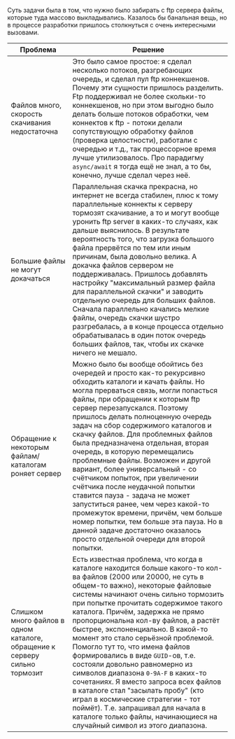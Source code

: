 Суть задачи была в том, что нужно было забирать с ftp сервера файлы, которые туда массово выкладывались. Казалось бы банальная вещь, но в процессе разработки пришлось столкнуться с очень интересными вызовами.


| Проблема | Решение |
| ------- | -------- |
| Файлов много, скорость скачивания недостаточна | Это было самое простое: я сделал несколько потоков, разгребающих очередь, и сделал пул ftp коннекшенов. Почему эти сущности пришлось разделить. Ftp поддерживал не более скольки-то коннекшенов, но при этом выгодно было делать больше потоков обработки, чем коннектов к ftp - потоки делали сопутствующую обработку файлов (проверка целостности), работали с очередью и т.д., так процессорное время лучше утилизовалось. Про парадигму `async/await` я тогда ещё не знал, а то бы, конечно, лучше сделал через неё. |
| Большие файлы не могут докачаться | Параллельная скачка прекрасна, но интернет не всегда стабилен, плюс к тому параллельные коннекты к серверу тормозят скачивание, а то и могут вообще уронить ftp server в каких-то случаях, как дальше выяснилось. В результате вероятность того, что загрузка большого файла прервётся по тем или иным причинам, была довольно велика. А докачка файлов сервером не поддерживалась. Пришлось добавлять настройку "максимальный размер файла для параллельной скачки" и заводить отдельную очередь для больших файлов. Сначала параллельно качались мелкие файлы, очередь скачки шустро разгребалась, а в конце процесса отдельно обрабатывалась в один поток очередь больших файлов, так, чтобы их скачке ничего не мешало. |
| Обращение к некоторым файлам/каталогам роняет сервер | Можно было бы вообще обойтись без очередей и просто как-то рекурсивно обходить каталоги и качать файлы. Но могла прерваться связь, могли попасться файлы, при обращении к которым ftp сервер перезапускался. Поэтому пришлось делать полноценную очередь задач на сбор содержимого каталогов и скачку файлов. Для проблемных файлов была предназначена отдельная, вторая очередь, в которую перемещались проблемные файлы. Возможен и другой вариант, более универсальный - со счётчиком попыток, при увеличении счётчика после неудачной попытки ставится пауза - задача не может запуститься ранее, чем через какой-то промежуток времени, причём, чем больше номер попытки, тем больше эта пауза. Но в данной задаче достаточно оказалось просто отдельной очереди для второй попытки. |
| Слишком много файлов в одном каталоге, обращение к серверу сильно тормозит | Есть известная проблема, что когда в каталоге находится больше какого-то кол-ва файлов (2000 или 20000, не суть в общем-то важно), некоторые файловые системы начинают очень сильно тормозить при попытке прочитать содержимое такого каталога. Причём, задержка не прямо пропорциональна кол-ву файлов, а растёт быстрее, экспоненциально. В какой-то момент это стало серьёзной проблемой. Помогло тут то, что имена файлов формировались в виде `GUID`-ов, т.е. состояли довольно равномерно из символов диапазона `0-9A-F` в каких-то сочетаниях. Я вместо запроса всех файлов в каталоге стал "засылать пробу" (кто играл в космические стратегии - тот поймёт). Т.е. запрашивал для начала в каталоге только файлы, начинающиеся на случайный символ из этого диапазона. |
